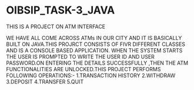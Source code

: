 # OIBSIP_TASK-3_JAVA

THIS IS A PROJECT ON ATM INTERFACE

WE HAVE ALL COME ACROSS ATMs IN OUR CITY AND IT IS BASICALLY BUILT ON JAVA.THIS PROJRCT CONSISTS OF FIVR DIFFERENT CLASSES AND IS A CONSOLE BASED APPLICATION.
WHEN THE SYSTEM STARTS THE USER IS PROMPTED TO WRITE THE USER ID AND USER PASSWORD.ON ENTERING THE DETAILS SUCCESSFULLY ,THEN THE ATM FUNCTIONALITIES ARE UNLOCKED.THIS PROJECT PERFORMS FOLLOWING OPERATIONS:-
  1.TRANSACTION HISTORY
  2.WITHDRAW
  3.DEPOSIT
  4.TRANSFER
  5.QUIT
